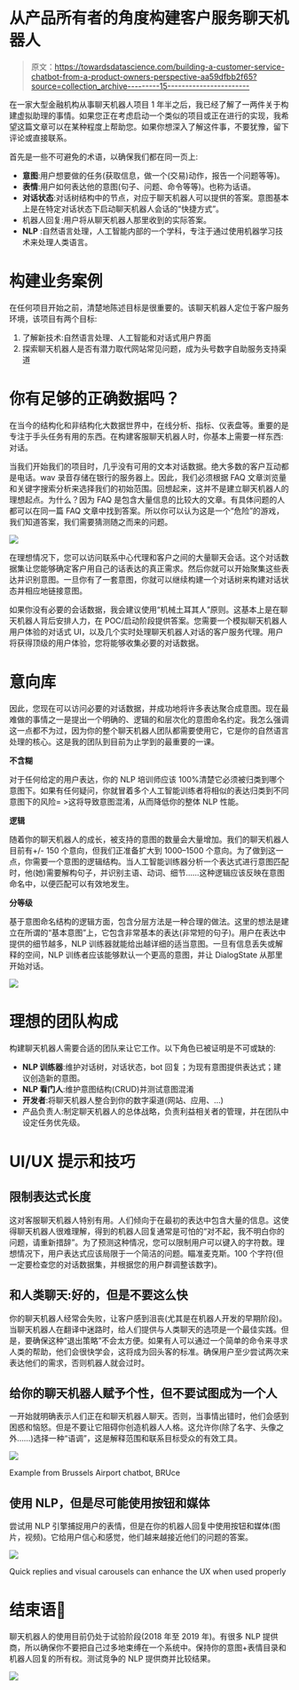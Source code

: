 # 从产品所有者的角度构建客户服务聊天机器人

> 原文：<https://towardsdatascience.com/building-a-customer-service-chatbot-from-a-product-owners-perspective-aa59dfbb2f65?source=collection_archive---------15----------------------->

在一家大型金融机构从事聊天机器人项目 1 年半之后，我已经了解了一两件关于构建虚拟助理的事情。如果您正在考虑启动一个类似的项目或正在进行的实现，我希望这篇文章可以在某种程度上帮助您。如果你想深入了解这件事，不要犹豫，留下评论或直接联系。

首先是一些不可避免的术语，以确保我们都在同一页上:

*   **意图**:用户想要做的任务(获取信息，做一个(交易)动作，报告一个问题等等)。
*   **表情**:用户如何表达他的意图(句子、问题、命令等等)。也称为话语。
*   **对话状态**:对话树结构中的节点，对应于聊天机器人可以提供的答案。意图基本上是在特定对话状态下启动聊天机器人会话的“快捷方式”。
*   机器人回复:用户将从聊天机器人那里收到的实际答案。
*   **NLP** :自然语言处理，人工智能内部的一个学科，专注于通过使用机器学习技术来处理人类语言。

# **构建业务案例**

在任何项目开始之前，清楚地陈述目标是很重要的。该聊天机器人定位于客户服务环境，该项目有两个目标:

1.  了解新技术:自然语言处理、人工智能和对话式用户界面
2.  探索聊天机器人是否有潜力取代网站常见问题，成为头号数字自助服务支持渠道

# **你有足够的正确数据吗？**

在当今的结构化和非结构化大数据世界中，在线分析、指标、仪表盘等。重要的是专注于手头任务有用的东西。在构建客服聊天机器人时，你基本上需要一样东西:对话。

当我们开始我们的项目时，几乎没有可用的文本对话数据。绝大多数的客户互动都是电话。wav 录音存储在银行的服务器上。因此，我们必须根据 FAQ 文章浏览量和关键字搜索分析来选择我们的初始范围。回想起来，这并不是建立聊天机器人的理想起点。为什么？因为 FAQ 是包含大量信息的比较大的文章。有具体问题的人都可以在同一篇 FAQ 文章中找到答案。所以你可以认为这是一个“危险”的游戏，我们知道答案，我们需要猜测随之而来的问题。

![](img/e478fa36bd1d1adeb6280c1f687d4d22.png)

在理想情况下，您可以访问联系中心代理和客户之间的大量聊天会话。这个对话数据集让您能够确定客户用自己的话表达的真正需求。然后你就可以开始聚集这些表达并识别意图。一旦你有了一套意图，你就可以继续构建一个对话树来构建对话状态并相应地链接意图。

如果你没有必要的会话数据，我会建议使用“机械土耳其人”原则。这基本上是在聊天机器人背后安排人力，在 POC/启动阶段提供答案。您需要一个模拟聊天机器人用户体验的对话式 UI，以及几个实时处理聊天机器人对话的客户服务代理。用户将获得顶级的用户体验，您将能够收集必要的对话数据。

# **意向库**

因此，您现在可以访问必要的对话数据，并成功地将许多表达聚合成意图。现在最难做的事情之一是提出一个明确的、逻辑的和层次化的意图命名约定。我怎么强调这一点都不为过，因为你的整个聊天机器人团队都需要使用它，它是你的自然语言处理的核心。这是我的团队到目前为止学到的最重要的一课。

**不含糊**

对于任何给定的用户表达，你的 NLP 培训师应该 100%清楚它必须被归类到哪个意图下。如果有任何疑问，你就冒着多个人工智能训练者将相似的表达归类到不同意图下的风险= >这将导致意图混淆，从而降低你的整体 NLP 性能。

**逻辑**

随着你的聊天机器人的成长，被支持的意图的数量会大量增加。我们的聊天机器人目前有+/- 150 个意向，但我们正准备扩大到 1000–1500 个意向。为了做到这一点，你需要一个意图的逻辑结构。当人工智能训练器分析一个表达式进行意图匹配时，他(她)需要解构句子，并识别主语、动词、细节……这种逻辑应该反映在意图命名中，以便匹配可以有效地发生。

**分等级**

基于意图命名结构的逻辑方面，包含分层方法是一种合理的做法。这里的想法是建立在所谓的“基本意图”上，它包含非常基本的表达(非常短的句子)。用户在表达中提供的细节越多，NLP 训练器就能给出越详细的适当意图。一旦有信息丢失或解释的空间，NLP 训练者应该能够默认一个更高的意图，并让 DialogState 从那里开始对话。

![](img/d0665fe482e7e0fd47a251b565dbf447.png)

# 理想的团队构成

构建聊天机器人需要合适的团队来让它工作。以下角色已被证明是不可或缺的:

*   **NLP 训练器**:维护对话树，对话状态，bot 回复；为现有意图提供表达式；建议创造新的意图。
*   **NLP 看门人**:维护意图结构(CRUD)并测试意图混淆
*   **开发者**:将聊天机器人整合到你的数字渠道(网站、应用、…)
*   产品负责人:制定聊天机器人的总体战略，负责利益相关者的管理，并在团队中设定任务优先级。

# UI/UX 提示和技巧

## 限制表达式长度

这对客服聊天机器人特别有用。人们倾向于在最初的表达中包含大量的信息。这使得聊天机器人很难理解，得到的机器人回复通常是可怕的“对不起，我不明白你的问题，请重新措辞”。为了预测这种情况，您可以限制用户可以键入的字符数。理想情况下，用户表达式应该局限于一个简洁的问题。瞄准麦克斯。100 个字符(但一定要检查您的对话数据集，并根据您的用户群调整该数字)。

## 和人类聊天:好的，但是不要这么快

你的聊天机器人经常会失败，让客户感到沮丧(尤其是在机器人开发的早期阶段)。当聊天机器人在翻译中迷路时，给人们提供与人类聊天的选项是一个最佳实践。但是，要确保这种“退出策略”不会太方便。如果有人可以通过一个简单的命令来寻求人类的帮助，他们会很快学会，这将成为回头客的标准。确保用户至少尝试两次来表达他们的需求，否则机器人就会过时。

## 给你的聊天机器人赋予个性，但不要试图成为一个人

一开始就明确表示人们正在和聊天机器人聊天。否则，当事情出错时，他们会感到困惑和恼怒。但是不要让它阻碍你创造机器人人格。这允许你(除了名字、头像之外……)选择一种“语调”，这是解释范围和联系目标受众的有效工具。

![](img/23b6725a5e59244d8e29956cef3cb4c8.png)

Example from Brussels Airport chatbot, BRUce

## 使用 NLP，但是尽可能使用按钮和媒体

尝试用 NLP 引擎捕捉用户的表情，但是在你的机器人回复中使用按钮和媒体(图片，视频)。它给用户信心和感觉，他们越来越接近他们的问题的答案。

![](img/f21b4386cf56f7094d03274887095e49.png)

Quick replies and visual carousels can enhance the UX when used properly

# 结束语💭

聊天机器人的使用目前仍处于试验阶段(2018 年至 2019 年)。有很多 NLP 提供商，所以确保你不要把自己过多地束缚在一个系统中。保持你的意图+表情目录和机器人回复的所有权。测试竞争的 NLP 提供商并比较结果。

![](img/0b9bdfab1f5a637fe6c86358213a6583.png)